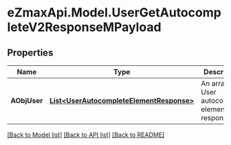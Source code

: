 
# eZmaxApi.Model.UserGetAutocompleteV2ResponseMPayload

## Properties

Name | Type | Description | Notes
------------ | ------------- | ------------- | -------------
**AObjUser** | [**List&lt;UserAutocompleteElementResponse&gt;**](UserAutocompleteElementResponse.md) | An array of User autocomplete element response. | 

[[Back to Model list]](../README.md#documentation-for-models)
[[Back to API list]](../README.md#documentation-for-api-endpoints)
[[Back to README]](../README.md)

